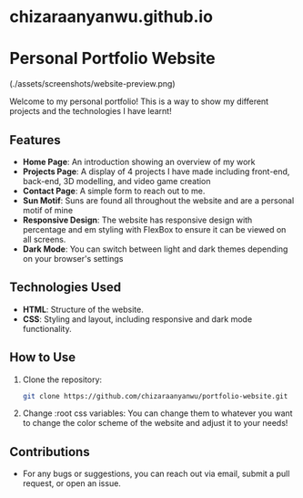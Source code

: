 # chizaraanyanwu.github.io
# Personal Portfolio Website  

(./assets/screenshots/website-preview.png)

Welcome to my personal portfolio! This is a way to show my different projects and the technologies I have learnt!

## Features  
- **Home Page**: An introduction showing an overview of my work
-  **Projects Page**: A display of 4 projects I have made including front-end, back-end, 3D modelling, and video game creation
-  **Contact Page**: A simple form to reach out to me.  
- **Sun Motif**: Suns are found all throughout the website and are a personal motif of mine
- **Responsive Design**: The website has responsive design with percentage and em styling with FlexBox to ensure it can be viewed on all screens.
- **Dark Mode**: You can switch between light and dark themes depending on your browser's settings  

## Technologies Used  
- **HTML**: Structure of the website. 
- **CSS**: Styling and layout, including responsive and dark mode functionality.  

## How to Use  

1. Clone the repository:  
   ```bash  
   git clone https://github.com/chizaraanyanwu/portfolio-website.git  

2. Change :root css variables:
    You can change them to whatever you want to change the color scheme of the website and adjust it to your needs!

## Contributions
-  For any bugs or suggestions, you can reach out via email, submit a pull request,  or open an issue.



